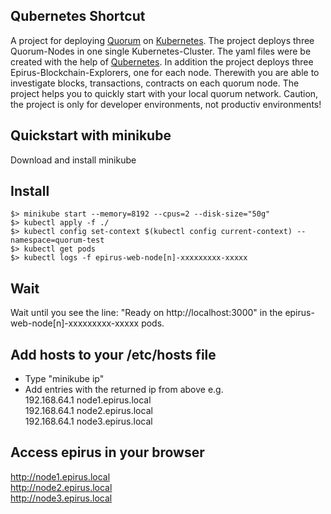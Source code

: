 ## Qubernetes Shortcut
A project for deploying [Quorum](https://github.com/jpmorganchase/quorum) on [Kubernetes](https://github.com/kubernetes/kubernetes).
The project deploys three Quorum-Nodes in one single Kubernetes-Cluster. The yaml files were be created with the help of [Qubernetes](https://github.com/jpmorganchase/qubernetes). In addition the project deploys three Epirus-Blockchain-Explorers, one for each node. Therewith you are able to investigate blocks, transactions, contracts on each quorum node. The project helps you to quickly start with your local quorum network. Caution, the project is only for developer environments, not productiv environments!

## Quickstart with minikube
Download and install minikube

## Install
```shell
$> minikube start --memory=8192 --cpus=2 --disk-size="50g"
$> kubectl apply -f ./
$> kubectl config set-context $(kubectl config current-context) --namespace=quorum-test
$> kubectl get pods
$> kubectl logs -f epirus-web-node[n]-xxxxxxxxx-xxxxx
```

## Wait
Wait until you see the line: "Ready on http://localhost:3000" in the epirus-web-node[n]-xxxxxxxxx-xxxxx pods.

## Add hosts to your /etc/hosts file
* Type "minikube ip"
* Add entries with the returned ip from above e.g.  
192.168.64.1		node1.epirus.local  
192.168.64.1		node2.epirus.local  
192.168.64.1		node3.epirus.local  

## Access epirus in your browser
http://node1.epirus.local  
http://node2.epirus.local  
http://node3.epirus.local  